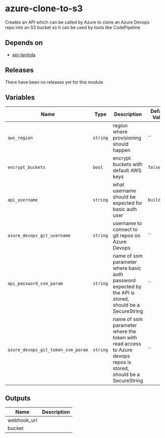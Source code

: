 azure-clone-to-s3
======


Creates an API which can be called by Azure to clone an Azure Devops repo into an S3 bucket so it can be used by tools like CodePipeline

Depends on
------

* [api-lambda](../api-lambda/README.md)



Releases
------


There have been no releases yet for this module

Variables
------

|Name | Type | Description | Default Value|
--- | --- | --- | ---
`aws_region` | `string` | region where provisioning should happen | ``
`encrypt_buckets` | `bool` | encrypt buckets with default AWS keys | `false`
`api_username` | `string` | what username should be expected for basic auth user | `builduser`
`azure_devops_git_username` | `string` | username to connect to git repos on Azure Devops | ``
`api_password_ssm_param` | `string` | name of ssm parameter where basic auth password expected by the API is stored, should be a SecureString | ``
`azure_devops_git_token_ssm_param` | `string` | name of ssm parameter where the token with read access to Azure devops repos is stored, should be a SecureString | ``

Outputs
------

|Name | Description|
--- | ---
webhook_url | 
bucket | 

